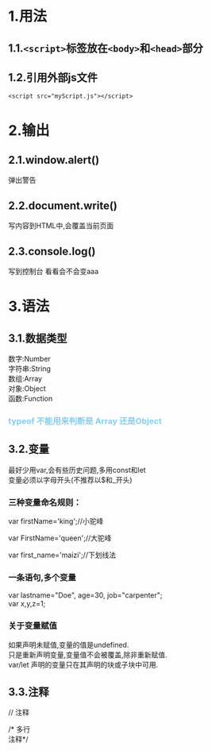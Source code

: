 # 1.用法
## 1.1.`<script>`标签放在`<body>`和`<head>`部分
## 1.2.引用外部js文件
`<script src="myScript.js"></script>`

# 2.输出
## 2.1.window.alert()
弹出警告
## 2.2.document.write()
写内容到HTML中,会覆盖当前页面
## 2.3.console.log()
写到控制台
看看会不会变aaa
# 3.语法
## 3.1.数据类型
数字:Number  
字符串:String  
数组:Array  
对象:Object  
函数:Function 
### <span style='color:skyblue'>typeof 不能用来判断是 Array 还是Object</span>
## 3.2.变量
最好少用var,会有些历史问题,多用const和let  
变量必须以字母开头(不推荐以$和_开头)   
### 三种变量命名规则：

var firstName='king';//小驼峰

var FirstName='queen';//大驼峰

var first_name='maizi';//下划线法
### 一条语句,多个变量
var lastname="Doe", age=30, job="carpenter";  
var x,y,z=1;  
### 关于变量赋值
如果声明未赋值,变量的值是undefined.  
只是重新声明变量,变量值不会被覆盖,除非重新赋值.  
var/let 声明的变量只在其声明的块或子块中可用.
## 3.3.注释
// 注释  

/* 多行  
注释*/